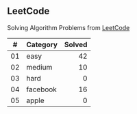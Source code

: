 ## LeetCode

Solving Algorithm Problems from [LeetCode](https://leetcode.com/)

| #  |    Category    | Solved |
|:--:|:---------------|-------:|
| 01 |      easy      |   42   |
| 02 |     medium     |   10   |
| 03 |      hard      |   0    |
| 04 |    facebook    |   16   |
| 05 |     apple      |   0    |